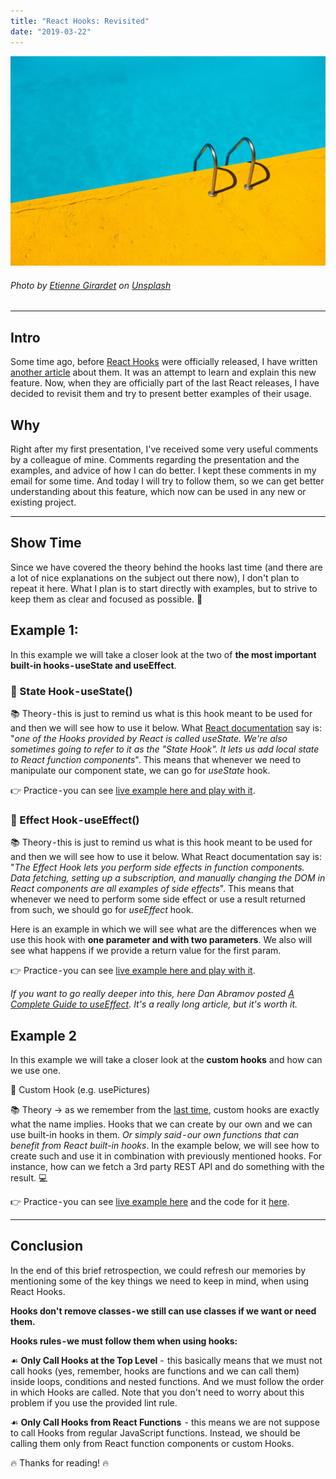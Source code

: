```yaml
---
title: "React Hooks: Revisited"
date: "2019-03-22"
---
```


![React Hooks: Revisited](./react-hooks-revisited.jpg)
###### Photo by [Etienne Girardet](https://unsplash.com/photos/Xh6BpT-1tXo?utm_source=unsplash&utm_medium=referral&utm_content=creditCopyText) on [Unsplash](https://unsplash.com/search/photos/hooks?utm_source=unsplash&utm_medium=referral&utm_content=creditCopyText)
---

## Intro
Some time ago, before [React Hooks](https://reactjs.org/docs/hooks-intro.html) were officially released, I have written [another article](https://mihail-gaberov.eu/react-hooks-a-new-way-of-working-with-react-state/) about them. It was an attempt to learn and explain this new feature. Now, when they are officially part of the last React releases, I have decided to revisit them and try to present better examples of their usage.

## Why
Right after my first presentation, I've received some very useful comments by a colleague of mine. Comments regarding the presentation and the examples, and advice of how I can do better. I kept these comments in my email for some time. And today I will try to follow them, so we can get better understanding about this feature, which now can be used in any new or existing project.
___

## Show Time
 Since we have covered the theory behind the hooks last time (and there are a lot of nice explanations on the subject out there now), I don't plan to repeat it here. What I plan is to start directly with examples, but to strive to keep them as clear and focused as possible. 🐽
 
 ## Example 1:
 In this example we will take a closer look at the two of __the most important built-in hooks - useState and useEffect__.
 
 ### 📌 State Hook - useState()
 📚 Theory - this is just to remind us what is this hook meant to be used for and then we will see how to use it below. What [React documentation](https://reactjs.org/docs/hooks-state.html) say is: "_one of the Hooks provided by React is called useState. We're also sometimes going to refer to it as the "State Hook". It lets us add local state to React function components_". This means that whenever we need to manipulate our component state, we can go for _useState_ hook.
 
 👉 Practice - you can see [live example here and play with it](https://codesandbox.io/s/9y96vvwwq4).
 
 ### 📌 Effect Hook - useEffect()
 📚 Theory - this is just to remind us what is this hook meant to be used for and then we will see how to use it below. What React documentation say is: "_The Effect Hook lets you perform side effects in function components. Data fetching, setting up a subscription, and manually changing the DOM in React components are all examples of side effects_". This means that whenever we need to perform some side effect or use a result returned from such, we should go for _useEffect_ hook.
 
 Here is an example in which we will see what are the differences when we use this hook with __one parameter and with two parameters__. We also will see what happens if we provide a return value for the first param.
 
 👉 Practice - you can see [live example here and play with it](https://codesandbox.io/s/9y96vvwwq4).
 
 _If you want to go really deeper into this, here Dan Abramov posted [A Complete Guide to useEffect](https://overreacted.io/a-complete-guide-to-useeffect/). It's a really long article, but it's worth it._

## Example 2
In this example we will take a closer look at the __custom hooks__ and how can we use one.

📌 Custom Hook (e.g. usePictures)

📚 Theory → as we remember from the [last time](https://mihail-gaberov.eu/react-hooks-a-new-way-of-working-with-react-state/), custom hooks are exactly what the name implies. Hooks that we can create by our own and we can use built-in hooks in them. _Or simply said - our own functions that can benefit from React built-in hooks_. In the example below, we will see how to create such and use it in combination with previously mentioned hooks. For instance, how can we fetch a 3rd party REST API and do something with the result. 💻

👉 Practice - you can see [live example here](https://hooks-revisited.herokuapp.com/) and the code for it [here](https://github.com/mihailgaberov/react-hooks/blob/hooks-revisited/src/App.js).
___
## Conclusion
   In the end of this brief retrospection, we could refresh our memories by mentioning some of the key things we need to keep in mind, when using React Hooks.
   
   __Hooks don't remove classes - we still can use classes if we want or need them.__
   
   __Hooks rules - we must follow them when using hooks:__
   
   ☙ __Only Call Hooks at the Top Level__ -  this basically means that we must not call hooks (yes, remember, hooks are functions and we can call them) inside loops, conditions and nested functions. And we must follow the order in which Hooks are called. Note that you don't need to worry about this problem if you use the provided lint rule.
   
  ☙ __Only Call Hooks from React Functions__  - this means we are not suppose to call Hooks from regular JavaScript functions. Instead, we should be calling them only from React function components or custom Hooks.

🔥 Thanks for reading! 🔥
